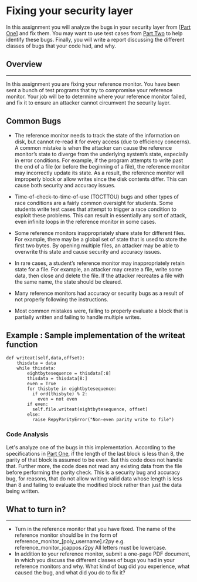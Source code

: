 
# Fixing your security layer

In this assignment you will analyze the bugs in your security layer from [[Part One](https://github.com/SeattleTestbed/docs/blob/master/EducationalAssignments/ParityPartOne.md)] and fix them.  You may want to use test cases from [Part Two](https://github.com/SeattleTestbed/docs/blob/master/EducationalAssignments/ParityPartTwo.md) to help identify these bugs.  Finally, you will write a report discussing the different classes of bugs that your code had, and why.




## Overview
----
In this assignment you are fixing your reference monitor.  You have been sent a bunch of test programs that try to compromise your reference monitor.  Your job will be to determine where your reference monitor failed, and fix it to ensure an attacker cannot circumvent the security layer.



## Common Bugs
 * The reference monitor needs to track the state of the information on disk, but cannot re-read it for every access (due to efficiency concerns). A common mistake is when the attacker can cause the reference monitor’s state to diverge from the underlying system’s state, especially in error conditions. For example, if the program attempts to write past the end of a file (or before the beginning of a file), the reference monitor may incorrectly update its state. As a result, the reference monitor will improperly block or allow writes since the disk contents differ. This can cause both security and accuracy issues.

 * Time-of-check-to-time-of-use (TOCTTOU) bugs and other types of race conditions are a fairly common oversight for students. Some students write test cases that attempt to trigger a race condition to exploit these problems. This can result in essentially any sort of attack, even infinite loops in the reference monitor in some cases.

 * Some reference monitors inappropriately share state for different files. For example, there may be a global set of state that is used to store the first two bytes. By opening multiple files, an attacker may be able to overwrite this state and cause security and accuracy issues.

 * In rare cases, a student’s reference monitor may inappropriately retain state for a file. For example, an attacker may create a file, write some data, then close and delete the file. If the attacker recreates a file with the same name, the state should be cleared.

 * Many reference monitors had accuracy or security bugs as a result of not properly following the instructions.
 
 * Most common mistakes were, failing to properly evaluate a block that is partially written and failing to handle multiple writes. 



## Example : Sample implementation of the writeat function

```
def writeat(self,data,offset):
    thisdata = data
    while thisdata:
        eightbytesequence = thisdata[:8]
        thisdata = thisdata[8:]
        even = True
        for thisbyte in eightbytesequence:
          if ord(thisbyte) % 2:
            even = not even
        if even:
          self.file.writeat(eightbytesequence, offset)
        else:
          raise RepyParityError("Non-even parity write to file")
```

### Code Analysis
Let's analyze one of the bugs in this implementation.  According to the specifications in [Part One](https://github.com/SeattleTestbed/docs/blob/master/EducationalAssignments/ParityPartOne.md), if the length of the last block is less than 8, the parity of that block is assumed to be even. But this code does not handle that. Further more, the code does not read any existing data from the file before performing the parity check. This is a security bug and accuracy bug, for reasons, that do not allow writing valid data whose length is less than 8 and failing to evaluate the modified block rather than just the data being written.


## What to turn in?
----

 * Turn in the reference monitor that you have fixed.  The name of the reference monitor should be in the form of reference_monitor_[poly_username].r2py
e.g. reference_monitor_jcappos.r2py
All letters must be lowercase.
 * In addition to your reference monitor, submit a one-page PDF document, in which you discuss the different classes of bugs you had in your reference monitors and why.
What kind of bug did you experience, what caused the bug, and what did you do to fix it?
